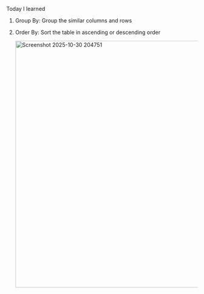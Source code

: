 Today I learned 
1. Group By: Group the similar columns and rows 
2. Order By: Sort the table in ascending or descending order


   <img width="861" height="650" alt="Screenshot 2025-10-30 204751" src="https://github.com/user-attachments/assets/8271ed68-f1c1-41bb-a406-cb2bdd747111" />
